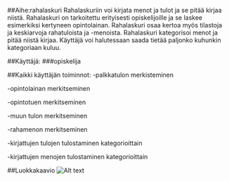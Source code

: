 ##Aihe:rahalaskuri 
Rahalaskuriin voi kirjata menot ja tulot ja se pitää kirjaa niistä. Rahalaskuri on tarkoitettu erityisesti opiskelijoille ja se laskee esimerkiksi kertyneen opintolainan. Rahalaskuri osaa kertoa myös tilastoja ja keskiarvoja rahatuloista ja -menoista. Rahalaskuri kategorisoi menot ja pitää niistä kirjaa. Käyttäjä voi halutessaan saada tietää paljonko kuhunkin kategoriaan kuluu.

##Käyttäjä: ###opiskelija

##Kaikki käyttäjän toiminnot:
-palkkatulon merkisteminen

-opintolainan merkitseminen

-opintotuen merkitseminen

-muun tulon merkitseminen

-rahamenon merkitseminen

-kirjattujen tulojen tulostaminen kategorioittain

-kirjattujen menojen tulostaminen kategorioittain

##Luokkakaavio
![Alt text](~/anninharjoitusty-/dokumentaatio/luokkakaavio.jpg "Luokkakaavio")

